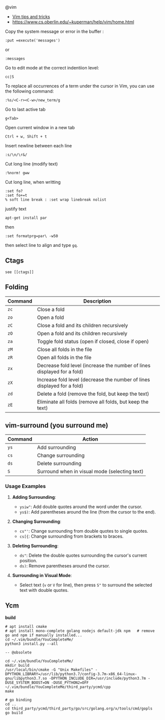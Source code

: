 @vim

* [Vim tips and tricks](html/vim-tips-tricks/home.html)
* https://www.cs.oberlin.edu/~kuperman/help/vim/home.html

Copy the system message or error in the buffer : 

    :put =execute('messages')

or

    :messages

Go to edit mode at the correct indentiion level: 

    cc|S


To replace all occurrences of a term under the cursor in Vim, you can use the following command:

    :%s/<C-r><C-w>/new_term/g

Go to last active tab 

    g<Tab>


Open current window in a new tab

    Ctrl + w, Shift + t 


Insert newline between each line

    :s/\n/\r&/


Cut long line (modify text)

    :%norm! gww


Cut long line, when writting

    :set fo?
    :set fo+=t
    % soft line break : :set wrap linebreak nolist


justify text

    apt-get install par

then

    :set formatprg=par\ -w50

then select line to align and type `gq`.

## Ctags

    see [[ctags]]

## Folding


| Command | Description |
| --- | --- |
| `zc` | Close a fold |
| `zo` | Open a fold |
| `zC` | Close a fold and its children recursively |
| `zO` | Open a fold and its children recursively |
| `za` | Toggle fold status (open if closed, close if open) |
| `zM` | Close all folds in the file |
| `zR` | Open all folds in the file |
| `zx` | Decrease fold level (increase the number of lines displayed for a fold) |
| `zX` | Increase fold level (decrease the number of lines displayed for a fold) |
| `zd` | Delete a fold (remove the fold, but keep the text) |
| `zE` | Eliminate all folds (remove all folds, but keep the text) |

## vim-surround (you surround me)

| Command | Action                                         |
|---------|------------------------------------------------|
| `ys`    | Add surrounding                                |
| `cs`    | Change surrounding                             |
| `ds`    | Delete surrounding                             |
| `S`     | Surround when in visual mode (selecting text)  |

### Usage Examples

1. **Adding Surrounding**:
   - `ysiw"`: Add double quotes around the word under the cursor.
   - `ys$)`: Add parentheses around the line (from the cursor to the end).

2. **Changing Surrounding**:
   - `cs"'`: Change surrounding from double quotes to single quotes.
   - `cs[{`: Change surrounding from brackets to braces.

3. **Deleting Surrounding**:
   - `ds"`: Delete the double quotes surrounding the cursor's current position.
   - `ds)`: Remove parentheses around the cursor.

4. **Surrounding in Visual Mode**:
   - Select text (`v` or `V` for line), then press `S"` to surround the selected text with double quotes.

## Ycm

**build**

    # apt install cmake
    # apt install mono-complete golang nodejs default-jdk npm   # remove go and npm if manually installed...
    cd ~/.vim/bundle/YouCompleteMe/
    python3 install.py --all

    -- @obsolete

    cd ~/.vim/bundle/YouCompleteMe/
    mkdir build
    /usr/local/bin/cmake -G "Unix Makefiles" -DPYTHON_LIBRARY=/usr/lib/python3.7/config-3.7m-x86_64-linux-gnu/libpython3.7.so -DPYTHON_INCLUDE_DIR=/usr/include/python3.7m -DUSE_SYSTEM_BOOST=ON -DUSE_PYTHON2=OFF ~/.vim/bundle/YouCompleteMe/third_party/ycmd/cpp
    make

    # go binding
    cd ..
    cd third_party/ycmd/third_party/go/src/golang.org/x/tools/cmd/gopls
    go build
